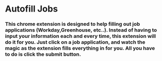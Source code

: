 # Autofill Jobs

### This chrome extension is designed to help filling out job applications (Workday,Greenhouse, etc..). Instead of having to input your information each and every time, this extension will do it for you. Just click on a job application, and watch the magic as the extension fills everything in for you. All you have to do is click the submit button.

